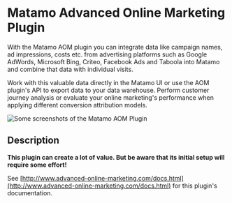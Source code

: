 # Matamo Advanced Online Marketing Plugin 

With the Matamo AOM plugin you can integrate data like campaign names, ad impressions, costs etc. from advertising 
platforms such as Google AdWords, Microsoft Bing, Criteo, Facebook Ads and Taboola into Matamo and combine that data 
with individual visits. 

Work with this valuable data directly in the Matamo UI or use the AOM plugin's API to export data to your data warehouse. 
Perform customer journey analysis or evaluate your online marketing's performance when applying different conversion 
attribution models.

![Some screenshots of the Matamo AOM Plugin](http://www.advanced-online-marketing.com/public/images/piwik-aom-screenshots.png)


## Description

**This plugin can create a lot of value. But be aware that its initial setup will require some effort!**
 
See [http://www.advanced-online-marketing.com/docs.html](http://www.advanced-online-marketing.com/docs.html) for this 
plugin's documentation.
